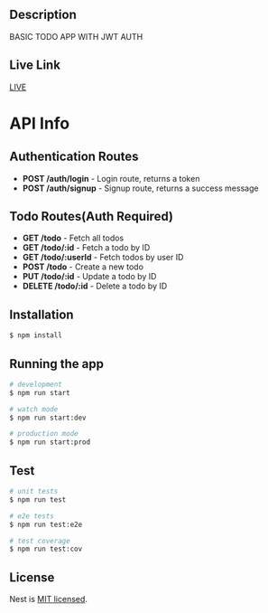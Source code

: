 ## Description

BASIC TODO APP WITH JWT AUTH

## Live Link

[LIVE](https://nestjs-todo-crud.vercel.app/)

# API Info

<html>
        <head><title>API Routes</title></head>
        <body>
          <h2>Authentication Routes</h2>
          <ul>
            <li><b>POST /auth/login</b> - Login route, returns a token</li>
            <li><b>POST /auth/signup</b> - Signup route, returns a success message</li>
          </ul>
          <h2>Todo Routes(Auth Required)</h2>
          <ul>
            <li><b>GET /todo</b> - Fetch all todos</li>
            <li><b>GET /todo/:id</b> - Fetch a todo by ID</li>
            <li><b>GET /todo/:userId</b> - Fetch todos by user ID</li>
            <li><b>POST /todo</b> - Create a new todo</li>
            <li><b>PUT /todo/:id</b> - Update a todo by ID</li>
            <li><b>DELETE /todo/:id</b> - Delete a todo by ID</li>
          </ul>
        </body>
      </html>

## Installation

```bash
$ npm install
```

## Running the app

```bash
# development
$ npm run start

# watch mode
$ npm run start:dev

# production mode
$ npm run start:prod
```

## Test

```bash
# unit tests
$ npm run test

# e2e tests
$ npm run test:e2e

# test coverage
$ npm run test:cov
```

## License

Nest is [MIT licensed](LICENSE).
